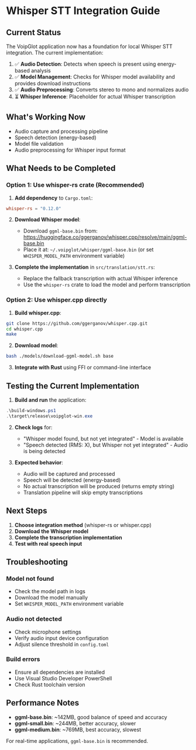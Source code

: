 # Whisper STT Integration Guide

## Current Status

The VoipGlot application now has a foundation for local Whisper STT integration. The current implementation:

1. ✅ **Audio Detection**: Detects when speech is present using energy-based analysis
2. ✅ **Model Management**: Checks for Whisper model availability and provides download instructions
3. ✅ **Audio Preprocessing**: Converts stereo to mono and normalizes audio
4. ⏳ **Whisper Inference**: Placeholder for actual Whisper transcription

## What's Working Now

- Audio capture and processing pipeline
- Speech detection (energy-based)
- Model file validation
- Audio preprocessing for Whisper input format

## What Needs to be Completed

### Option 1: Use whisper-rs crate (Recommended)

1. **Add dependency** to `Cargo.toml`:
```toml
whisper-rs = "0.12.0"
```

2. **Download Whisper model**:
   - Download `ggml-base.bin` from: https://huggingface.co/ggerganov/whisper.cpp/resolve/main/ggml-base.bin
   - Place it at: `~/.voipglot/whisper/ggml-base.bin` (or set `WHISPER_MODEL_PATH` environment variable)

3. **Complete the implementation** in `src/translation/stt.rs`:
   - Replace the fallback transcription with actual Whisper inference
   - Use the `whisper-rs` crate to load the model and perform transcription

### Option 2: Use whisper.cpp directly

1. **Build whisper.cpp**:
```bash
git clone https://github.com/ggerganov/whisper.cpp.git
cd whisper.cpp
make
```

2. **Download model**:
```bash
bash ./models/download-ggml-model.sh base
```

3. **Integrate with Rust** using FFI or command-line interface

## Testing the Current Implementation

1. **Build and run** the application:
```powershell
.\build-windows.ps1
.\target\release\voipglot-win.exe
```

2. **Check logs** for:
   - "Whisper model found, but not yet integrated" - Model is available
   - "Speech detected (RMS: X), but Whisper not yet integrated" - Audio is being detected

3. **Expected behavior**:
   - Audio will be captured and processed
   - Speech will be detected (energy-based)
   - No actual transcription will be produced (returns empty string)
   - Translation pipeline will skip empty transcriptions

## Next Steps

1. **Choose integration method** (whisper-rs or whisper.cpp)
2. **Download the Whisper model**
3. **Complete the transcription implementation**
4. **Test with real speech input**

## Troubleshooting

### Model not found
- Check the model path in logs
- Download the model manually
- Set `WHISPER_MODEL_PATH` environment variable

### Audio not detected
- Check microphone settings
- Verify audio input device configuration
- Adjust silence threshold in `config.toml`

### Build errors
- Ensure all dependencies are installed
- Use Visual Studio Developer PowerShell
- Check Rust toolchain version

## Performance Notes

- **ggml-base.bin**: ~142MB, good balance of speed and accuracy
- **ggml-small.bin**: ~244MB, better accuracy, slower
- **ggml-medium.bin**: ~769MB, best accuracy, slowest

For real-time applications, `ggml-base.bin` is recommended. 